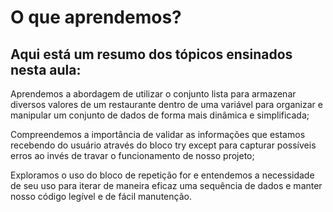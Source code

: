 # O que aprendemos?

## Aqui está um resumo dos tópicos ensinados nesta aula:

Aprendemos a abordagem de utilizar o conjunto lista para armazenar diversos valores de um restaurante dentro de uma variável para organizar e manipular um conjunto de dados de forma mais dinâmica e simplificada;

Compreendemos a importância de validar as informações que estamos recebendo do usuário através do bloco try except para capturar possíveis erros ao invés de travar o funcionamento de nosso projeto;

Exploramos o uso do bloco de repetição for e entendemos a necessidade de seu uso para iterar de maneira eficaz uma sequência de dados e manter nosso código legível e de fácil manutenção.

